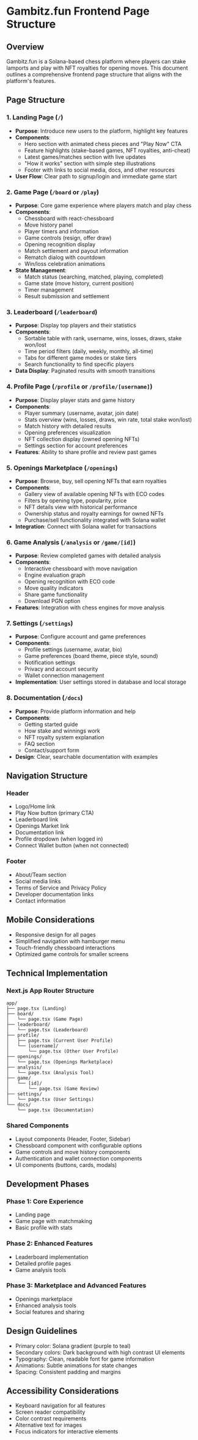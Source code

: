 # Gambitz.fun Frontend Page Structure

## Overview
Gambitz.fun is a Solana-based chess platform where players can stake lamports and play with NFT royalties for opening moves. This document outlines a comprehensive frontend page structure that aligns with the platform's features.

## Page Structure

### 1. Landing Page (`/`)
- **Purpose**: Introduce new users to the platform, highlight key features
- **Components**:
  - Hero section with animated chess pieces and "Play Now" CTA
  - Feature highlights (stake-based games, NFT royalties, anti-cheat)
  - Latest games/matches section with live updates
  - "How it works" section with simple step illustrations
  - Footer with links to social media, docs, and other resources
- **User Flow**: Clear path to signup/login and immediate game start

### 2. Game Page (`/board` or `/play`)
- **Purpose**: Core game experience where players match and play chess
- **Components**:
  - Chessboard with react-chessboard
  - Move history panel
  - Player timers and information
  - Game controls (resign, offer draw)
  - Opening recognition display
  - Match settlement and payout information
  - Rematch dialog with countdown
  - Win/loss celebration animations
- **State Management**: 
  - Match status (searching, matched, playing, completed)
  - Game state (move history, current position)
  - Timer management
  - Result submission and settlement

### 3. Leaderboard (`/leaderboard`)
- **Purpose**: Display top players and their statistics
- **Components**:
  - Sortable table with rank, username, wins, losses, draws, stake won/lost
  - Time period filters (daily, weekly, monthly, all-time)
  - Tabs for different game modes or stake tiers
  - Search functionality to find specific players
- **Data Display**: Paginated results with smooth transitions

### 4. Profile Page (`/profile` or `/profile/[username]`)
- **Purpose**: Display player stats and game history
- **Components**:
  - Player summary (username, avatar, join date)
  - Stats overview (wins, losses, draws, win rate, total stake won/lost)
  - Match history with detailed results
  - Opening preferences visualization
  - NFT collection display (owned opening NFTs)
  - Settings section for account preferences
- **Features**: Ability to share profile and review past games

### 5. Openings Marketplace (`/openings`)
- **Purpose**: Browse, buy, sell opening NFTs that earn royalties
- **Components**:
  - Gallery view of available opening NFTs with ECO codes
  - Filters by opening type, popularity, price
  - NFT details view with historical performance
  - Ownership status and royalty earnings for owned NFTs
  - Purchase/sell functionality integrated with Solana wallet
- **Integration**: Connect with Solana wallet for transactions

### 6. Game Analysis (`/analysis` or `/game/[id]`)
- **Purpose**: Review completed games with detailed analysis
- **Components**:
  - Interactive chessboard with move navigation
  - Engine evaluation graph
  - Opening recognition with ECO code
  - Move quality indicators
  - Share game functionality
  - Download PGN option
- **Features**: Integration with chess engines for move analysis

### 7. Settings (`/settings`)
- **Purpose**: Configure account and game preferences
- **Components**:
  - Profile settings (username, avatar, bio)
  - Game preferences (board theme, piece style, sound)
  - Notification settings
  - Privacy and account security
  - Wallet connection management
- **Implementation**: User settings stored in database and local storage

### 8. Documentation (`/docs`)
- **Purpose**: Provide platform information and help
- **Components**:
  - Getting started guide
  - How stake and winnings work
  - NFT royalty system explanation
  - FAQ section
  - Contact/support form
- **Design**: Clear, searchable documentation with examples

## Navigation Structure

### Header
- Logo/Home link
- Play Now button (primary CTA)
- Leaderboard link
- Openings Market link
- Documentation link
- Profile dropdown (when logged in)
- Connect Wallet button (when not connected)

### Footer
- About/Team section
- Social media links
- Terms of Service and Privacy Policy
- Developer documentation links
- Contact information

## Mobile Considerations
- Responsive design for all pages
- Simplified navigation with hamburger menu
- Touch-friendly chessboard interactions
- Optimized game controls for smaller screens

## Technical Implementation

### Next.js App Router Structure
```
app/
├── page.tsx (Landing)
├── board/
│   └── page.tsx (Game Page)
├── leaderboard/
│   └── page.tsx (Leaderboard)
├── profile/
│   ├── page.tsx (Current User Profile)
│   └── [username]/
│       └── page.tsx (Other User Profile)
├── openings/
│   └── page.tsx (Openings Marketplace)
├── analysis/
│   └── page.tsx (Analysis Tool)
├── game/
│   └── [id]/
│       └── page.tsx (Game Review)
├── settings/
│   └── page.tsx (User Settings)
└── docs/
    └── page.tsx (Documentation)
```

### Shared Components
- Layout components (Header, Footer, Sidebar)
- Chessboard component with configurable options
- Game controls and move history components
- Authentication and wallet connection components
- UI components (buttons, cards, modals)

## Development Phases

### Phase 1: Core Experience
- Landing page
- Game page with matchmaking
- Basic profile with stats

### Phase 2: Enhanced Features
- Leaderboard implementation
- Detailed profile pages
- Game analysis tools

### Phase 3: Marketplace and Advanced Features
- Openings marketplace
- Enhanced analysis tools
- Social features and sharing

## Design Guidelines
- Primary color: Solana gradient (purple to teal)
- Secondary colors: Dark background with high contrast UI elements
- Typography: Clean, readable font for game information
- Animations: Subtle animations for state changes
- Spacing: Consistent padding and margins

## Accessibility Considerations
- Keyboard navigation for all features
- Screen reader compatibility
- Color contrast requirements
- Alternative text for images
- Focus indicators for interactive elements 